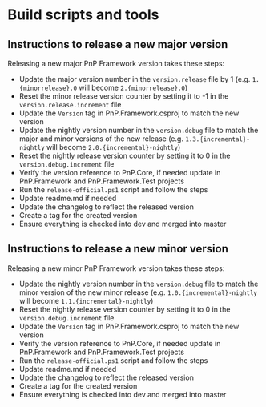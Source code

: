 # Build scripts and tools

## Instructions to release a new major version

Releasing a new major PnP Framework version takes these steps:

- Update the major version number in the `version.release` file by 1 (e.g. `1.{minorrelease}.0` will become `2.{minorrelease}.0`)
- Reset the minor release version counter by setting it to -1 in the `version.release.increment` file
- Update the `Version` tag in PnP.Framework.csproj to match the new version
- Update the nightly version number in the `version.debug` file to match the major and minor versions of the new release (e.g. `1.3.{incremental}-nightly` will become `2.0.{incremental}-nightly`)
- Reset the nightly release version counter by setting it to 0 in the `version.debug.increment` file
- Verify the version reference to PnP.Core, if needed update in PnP.Framework and PnP.Framework.Test projects
- Run the `release-official.ps1` script and follow the steps
- Update readme.md if needed
- Update the changelog to reflect the released version
- Create a tag for the created version
- Ensure everything is checked into dev and merged into master

## Instructions to release a new minor version

Releasing a new minor PnP Framework version takes these steps:

- Update the nightly version number in the `version.debug` file to match the minor version of the new minor release (e.g. `1.0.{incremental}-nightly` will become `1.1.{incremental}-nightly`)
- Reset the nightly release version counter by setting it to 0 in the `version.debug.increment` file
- Update the `Version` tag in PnP.Framework.csproj to match the new version
- Verify the version reference to PnP.Core, if needed update in PnP.Framework and PnP.Framework.Test projects
- Run the `release-official.ps1` script and follow the steps
- Update readme.md if needed
- Update the changelog to reflect the released version
- Create a tag for the created version
- Ensure everything is checked into dev and merged into master
